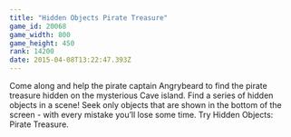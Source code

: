 ```yaml
---
title: "Hidden Objects Pirate Treasure"
game_id: 20068
game_width: 800
game_height: 450
rank: 14200
date: 2015-04-08T13:22:47.393Z
---
```

Come along and help the pirate captain Angrybeard to find the pirate treasure hidden on the mysterious Cave island. Find a series of hidden objects in a scene! Seek only objects that are shown in the bottom of the screen - with every mistake you’ll lose some time. Try Hidden Objects: Pirate Treasure.